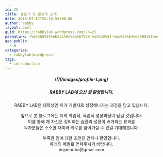```yaml
---
id: 25
title: 블로그 및 운영자 소개
date: 2015-07-17T20:19:54+00:00
author: rabby
layout: post
guid: https://rabbylab.wordpress.com/?p=25
permalink: /%eb%b8%94%eb%a1%9c%ea%b7%b8-%eb%b0%8f-%ec%9a%b4%ec%98%81%ec%9e%90-%ec%86%8c%ea%b0%9c/
geo_public:
  - 0
categories:
  - rabbylab(wordpress)
tags:
  - introduction
---
```

<h5 style="text-align: center;">
  ![](/images/profile-1.png)
</h5>

<h5 style="text-align: center;">
  RABBY LAB에 오신 걸 환영합니다.
</h5>

<p style="text-align: center;">
  RABBY LAB은 대학생인 제가 개발자로 성장해나가는 과정을 담고 있습니다.
</p>

<p style="text-align: center;">
  앞으로 본 블로그에는 저의 학업적, 직업적 성장과정이 담길 것입니다.<br /> 이를 통해 제 자신은 정리하는 습관과 성장이 배가되는 효과를<br /> 독자분들은 소소한 재미와 위로를 얻어가실 수 있길 기대해봅니다.
</p>

<p style="text-align: center;">
  부족한 점에 대한 조언은 언제나 환영합니다.<br /> 아래의 메일로 연락주시기 바랍니다.<br /> imjoeunha@gmail.com
</p>